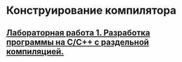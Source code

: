 # Конструирование компилятора

## [Лабораторная работа 1. Разработка программы на С/С++ с раздельной компиляцией.](./lab1/README.md) 
 